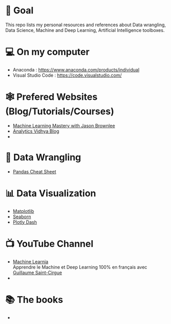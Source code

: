 # :dart: Goal
This repo lists my personal resources and references about Data wrangling, Data Science, Machine and Deep Learning, Artificial Intelligence toolboxes.

# :computer: On my computer
- Anaconda : https://www.anaconda.com/products/individual
- Visual Studio Code : https://code.visualstudio.com/

# :spider_web: Prefered Websites (Blog/Tutorials/Courses)
- [Machine Learning Mastery with Jason Brownlee](https://machinelearningmastery.com/)
- [Analytics Vidhya Blog](https://www.analyticsvidhya.com/blog/)
- 

# :mag_right: Data Wrangling
- [Pandas Cheat Sheet](https://pandas.pydata.org/Pandas_Cheat_Sheet.pdf)

# :bar_chart: Data Visualization
- [Matplotlib](https://matplotlib.org/)
- [Seaborn](https://seaborn.pydata.org/)
- [Plotly Dash](https://plotly.com/)

# :tv: YouTube Channel
- [Machine Learnia](https://www.youtube.com/channel/UCmpptkXu8iIFe6kfDK5o7VQ)<br>
  Apprendre le Machine et Deep Learning 100% en français avec [Guillaume Saint-Cirgue](https://www.linkedin.com/in/guillaume-saint-cirgue-919a2677/?originalSubdomain=uk)
- 

# :books: The books
- 
